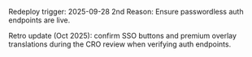 Redeploy trigger: 2025-09-28 2nd
Reason: Ensure passwordless auth endpoints are live.

Retro update (Oct 2025): confirm SSO buttons and premium overlay translations during the CRO review when verifying auth endpoints.
